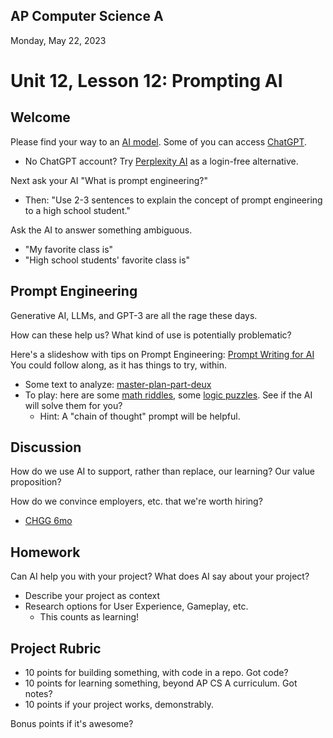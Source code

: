 ## AP Computer Science A

Monday, May 22, 2023

# Unit 12, Lesson 12: Prompting AI

## Welcome

Please find your way to an [AI model](https://www.fastcompany.com/90856183/30-ai-tools-you-can-try-for-free). Some of you can access [ChatGPT](https://chat.openai.com/).

- No ChatGPT account? Try [Perplexity AI](https://www.perplexity.ai/) as a login-free alternative.

Next ask your AI "What is prompt engineering?"

- Then: "Use 2-3 sentences to explain the concept of prompt engineering to a high school student."

Ask the AI to answer something ambiguous.

- "My favorite class is"
- "High school students' favorite class is"

## Prompt Engineering

Generative AI, LLMs, and GPT-3 are all the rage these days.

How can these help us? What kind of use is potentially problematic?

Here's a slideshow with tips on Prompt Engineering: [Prompt Writing for AI](https://docs.google.com/presentation/d/16l4Z1OvNHEKC_n_knc7cZJD_IoZA55kTDmp-1WNXoV8/edit?usp=sharing) You could follow along, as it has things to try, within.

- Some text to analyze: [master-plan-part-deux](https://www.tesla.com/blog/master-plan-part-deux)
- To play: here are some [math riddles](https://www.rd.com/list/math-riddles/), some [logic puzzles](https://www.rd.com/article/logic-puzzles/). See if the AI will solve them for you?
  - Hint: A "chain of thought" prompt will be helpful.

## Discussion

How do we use AI to support, rather than replace, our learning? Our value proposition?

How do we convince employers, etc. that we're worth hiring?

- [CHGG 6mo](https://www.google.com/finance/quote/CHGG:NYSE?window=6M)

## Homework

Can AI help you with your project? What does AI say about your project?

- Describe your project as context
- Research options for User Experience, Gameplay, etc.
  - This counts as learning!

## Project Rubric

- 10 points for building something, with code in a repo. Got code?
- 10 points for learning something, beyond AP CS A curriculum. Got notes?
- 10 points if your project works, demonstrably.

Bonus points if it's awesome?

